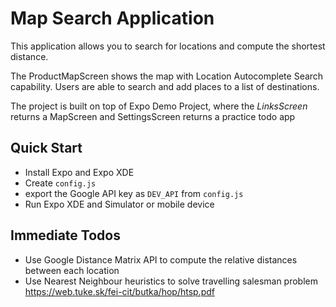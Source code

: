 # Map Search Application

This application allows you to search for locations and compute the shortest distance.

The ProductMapScreen shows the map with Location Autocomplete Search capability. Users are able to search and add places to a list of destinations.

The project is built on top of Expo Demo Project, where the _LinksScreen_ returns a MapScreen and SettingsScreen returns a practice todo app

## Quick Start

* Install Expo and Expo XDE
* Create `config.js`
* export the Google API key as `DEV_API` from `config.js`
* Run Expo XDE and Simulator or mobile device

## Immediate Todos

* Use Google Distance Matrix API to compute the relative distances between each location
* Use Nearest Neighbour heuristics to solve travelling salesman problem https://web.tuke.sk/fei-cit/butka/hop/htsp.pdf
